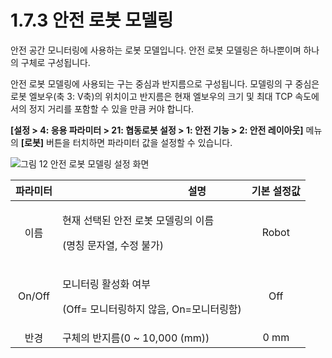 ﻿# 1.7.3 안전 로봇 모델링

안전 공간 모니터링에 사용하는 로봇 모델입니다. 안전 로봇 모델링은 하나뿐이며 하나의 구체로 구성됩니다.

안전 로봇 모델링에 사용되는 구는 중심과 반지름으로 구성됩니다. 모델링의 구 중심은 로봇 엘보우(축 3: V축)의 위치이고 반지름은 현재 엘보우의 크기 및 최대 TCP 속도에서의 정지 거리를 포함할 수 있을 만큼 커야 합니다.

**\[설정 > 4: 응용 파라미터 > 21: 협동로봇 설정 > 1: 안전 기능 > 2: 안전 레이아웃]** 메뉴의 **\[로봇]** 버튼을 터치하면 파라미터 값을 설정할 수 있습니다.

![그림 12 안전 로봇 모델링 설정 화면](../../_assets/image40.jpeg)

| **파라미터** | 　　　　　　　　　**설명**                                     | **기본 설정값** |
| :------: | --------------------------------------------------- | :--------: |
|    이름    | <p>현재 선택된 안전 로봇 모델링의 이름</p><p>(명칭 문자열, 수정 불가)</p>   |    Robot   |
|  On/Off  | <p>모니터링 활성화 여부</p><p>(Off= 모니터링하지 않음, On=모니터링함)</p> |     Off    |
|    반경    | 구체의 반지름(0 \~ 10,000 (mm))                           |    0 mm    |
